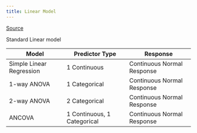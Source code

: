 ```yaml
---
title: Linear Model
---
```


[Source][1]


Standard Linear model

|   Model                  |  Predictor Type             | Response                    |
|---|---|---|
| Simple Linear Regression | 1 Continuous                | Continuous Normal Response  |
| 1-way ANOVA              | 1 Categorical               | Continuous Normal Response  |
| 2-way ANOVA              | 2 Categorical               | Continuous Normal Response  |
| ANCOVA                   | 1 Continuous, 1 Categorical | Continuous Normal Response  |



[1]: https://bookdown.org/dereksonderegger/571/11-binomial-regression.html